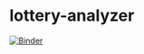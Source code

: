 # lottery-analyzer

[![Binder](https://mybinder.org/badge_logo.svg)](https://mybinder.org/v2/gh/michael-joseph-miller/lottery-analyzer.git/main?labpath=lottery_analyzer.ipynb)
